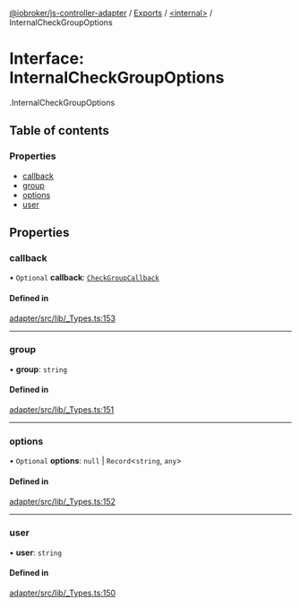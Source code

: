 [@iobroker/js-controller-adapter](../README.md) / [Exports](../modules.md) / [<internal\>](../modules/internal_.md) / InternalCheckGroupOptions

# Interface: InternalCheckGroupOptions

[<internal>](../modules/internal_.md).InternalCheckGroupOptions

## Table of contents

### Properties

- [callback](internal_.InternalCheckGroupOptions.md#callback)
- [group](internal_.InternalCheckGroupOptions.md#group)
- [options](internal_.InternalCheckGroupOptions.md#options)
- [user](internal_.InternalCheckGroupOptions.md#user)

## Properties

### callback

• `Optional` **callback**: [`CheckGroupCallback`](../modules/internal_.md#checkgroupcallback)

#### Defined in

[adapter/src/lib/_Types.ts:153](https://github.com/ioBroker/ioBroker.js-controller/blob/3d56f861/packages/adapter/src/lib/_Types.ts#L153)

___

### group

• **group**: `string`

#### Defined in

[adapter/src/lib/_Types.ts:151](https://github.com/ioBroker/ioBroker.js-controller/blob/3d56f861/packages/adapter/src/lib/_Types.ts#L151)

___

### options

• `Optional` **options**: ``null`` \| `Record`<`string`, `any`\>

#### Defined in

[adapter/src/lib/_Types.ts:152](https://github.com/ioBroker/ioBroker.js-controller/blob/3d56f861/packages/adapter/src/lib/_Types.ts#L152)

___

### user

• **user**: `string`

#### Defined in

[adapter/src/lib/_Types.ts:150](https://github.com/ioBroker/ioBroker.js-controller/blob/3d56f861/packages/adapter/src/lib/_Types.ts#L150)
